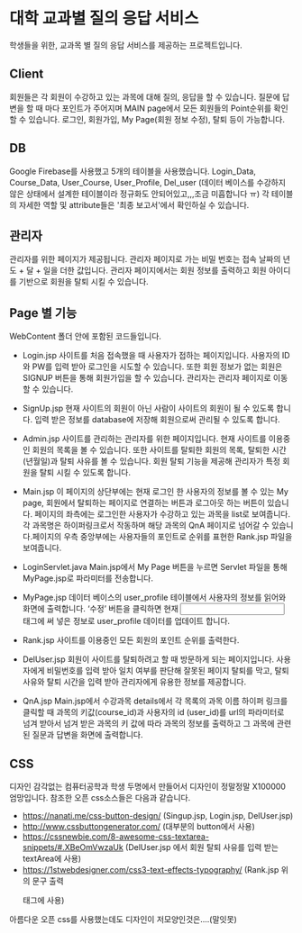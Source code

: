 # 대학 교과별 질의 응답 서비스

학생들을 위한, 교과목 별 질의 응답 서비스를 제공하는 프로젝트입니다.

## Client
회원들은 각 회원이 수강하고 있는 과목에 대해 질의, 응답을 할 수 있습니다. 질문에 답변을 할 때 마다 포인트가 주어지며 MAIN page에서 모든 회원들의
Point순위를 확인할 수 있습니다. 로그인, 회원가입, My Page(회원 정보 수정), 탈퇴 등이 가능합니다.

## DB
Google Firebase를 사용했고 5개의 테이블을 사용했습니다. Login_Data, Course_Data, User_Course, User_Profile, Del_user
(데이터 베이스를 수강하지 않은 상태에서 설계한 테이블이라 정규화도 안되어있고,,,조금 미흡합니다 ㅠ)
각 테이블의 자세한 역할 및 attribute들은 '최종 보고서'에서 확인하실 수 있습니다.

## 관리자
관리자를 위한 페이지가 제공됩니다. 관리자 페이지로 가는 비밀 번호는 접속 날짜의 년도 + 달 + 일을 더한 값입니다. 
관리자 페이지에서는 회원 정보를 출력하고 회원 아이디를 기반으로 회원을 탈퇴 시킬 수 있습니다.

## Page 별 기능

WebContent 폴더 안에 포함된 코드들입니다.

+ Login.jsp
사이트를 처음 접속했을 때 사용자가 접하는 페이지입니다. 사용자의 ID와 PW를 입력 받아 로그인을 시도할 수 있습니다. 또한 회원 정보가 없는 회원은 SIGNUP 버튼을 통해 회원가입을 할 수 있습니다. 관리자는 관리자 페이지로 이동 할 수 있습니다.

+ SignUp.jsp
현재 사이트의 회원이 아닌 사람이 사이트의 회원이 될 수 있도록 합니다. 입력 받은 정보를 database에 저장해 회원으로써 관리될 수 있도록 합니다.

+ Admin.jsp
사이트를 관리하는 관리자를 위한 페이지입니다. 현재 사이트를 이용중인 회원의 목록을 볼 수 있습니다. 또한 사이트를 탈퇴한 회원의 목록, 탈퇴한 시간(년월일)과 탈퇴 사유를 볼 수 있습니다. 회원 탈퇴 기능을 제공해 관리자가 특정 회원을 탈퇴 시킬 수 있도록 합니다.

+ Main.jsp
이 페이지의 상단부에는 현재 로그인 한 사용자의 정보를 볼 수 있는 My page, 회원에서 탈퇴하는 페이지로 연결하는 버튼과 로그아웃 하는 버튼이 있습니다. 
페이지의 좌측에는 로그인한 사용자가 수강하고 있는 과목을 list로 보여줍니다. 각 과목명은 하이퍼링크로서 작동하며 해당 과목의 QnA 페이지로 넘어갈 수 있습니다.페이지의 우측 중앙부에는 사용자들의 포인트로 순위를 표현한 Rank.jsp 파일을 보여줍니다.

+ LoginServlet.java
Main.jsp에서 My Page 버튼을 누르면 Servlet 파일을 통해 MyPage.jsp로 파라미터를 전송합니다.

+ MyPage.jsp
데이터 베이스의 user_profile 테이블에서 사용자의 정보를 읽어와 화면에 출력합니다.
‘수정’ 버튼을 클릭하면 현재 <input type=”text”> 태그에 써 넣은 정보로 user_profile 데이터를 업데이트 합니다.

+ Rank.jsp
사이트를 이용중인 모든 회원의 포인트 순위를 출력한다.

+ DelUser.jsp
회원이 사이트를 탈퇴하려고 할 때 방문하게 되는 페이지입니다. 사용자에게 비밀번호를 입력 받아 일치 여부를 판단해 잘못된 페이지 탈퇴를 막고, 탈퇴사유와 탈퇴 시간을 입력 받아 관리자에게 유용한 정보를 제공합니다.

+ QnA.jsp
Main.jsp에서 수강과목 details에서 각 목록의 과목 이름 하이퍼 링크를 클릭할 때 과목의 키값(course_id)과 사용자의 id (user_id)를 url의 파라미터로 넘겨 받아서 넘겨 받은 과목의 키 값에 따라 과목의 정보를 출력하고 그 과목에 관련된 질문과 답변을 화면에 출력합니다. 
 
 
## CSS
디자인 감각없는 컴퓨터공학과 학생 두명에서 만들어서 디자인이 정말정말 X100000 엄망입니다. 참조한 오픈 css소스들은 다음과 같습니다.
-	https://nanati.me/css-button-design/ (Singup.jsp, Login.jsp, DelUser.jsp)
-	http://www.cssbuttongenerator.com/ (대부분의 button에서 사용)
-	https://cssnewbie.com/8-awesome-css-textarea-snippets/#.XBeOmVwzaUk (DelUser.jsp 에서 회원 탈퇴 사유를 입력 받는 textArea에 사용)
-	https://1stwebdesigner.com/css3-text-effects-typography/ (Rank.jsp 위의 문구 출력 <p>태그에 사용)
  
  아름다운 오픈 css를 사용했는데도 디자인이 저모양인것은....(말잇못)

